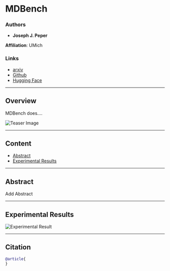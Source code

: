# MDBench

### Authors
- **Joseph J. Peper**

**Affiliation**: UMich

### Links
- [arxiv](todo)
- [Github](todo)
- [Hugging Face](todo)

---

## Overview

MDBench does....

![Teaser Image](./static/images/overview.png)

---

## Content
- [Abstract](#abstract)
- [Experimental Results](#experimental-result)

---

## Abstract

Add Abstract

---


## Experimental Results

![Experimental Result](./static/images/results.png)

---

## Citation

```bibtex
@article{
}
